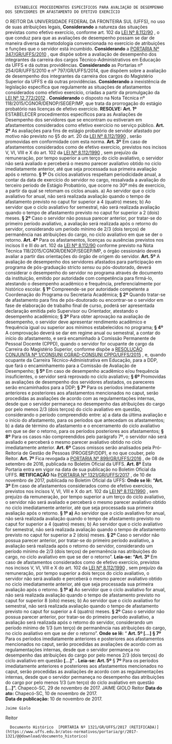         ESTABELECE PROCEDIMENTOS ESPECÍFICOS PARA AVALIAÇÃO DE DESEMPENHO DOS SERVIDORES EM AFASTAMENTO DO EFETIVO EXERCÍCIO  

 O REITOR DA UNIVERSIDADE FEDERAL DA FRONTEIRA SUL (UFFS), no uso de suas atribuições legais, **Considerando** a natureza das situações previstas como efetivo exercício, conforme art. 102 da [LEI Nº 8.112/90](http://www.planalto.gov.br/ccivil_03/leis/l8112cons.htm)  , o que conduz para que as avaliações de desempenho possam se dar de maneira diversa da metodologia convencionada no exercício de atribuições e funções que o servidor está incumbido. **Considerando** a [PORTARIA Nº 347/GR/UFFS/2010](https://www.uffs.edu.br/atos-normativos/portaria/gr/2010-0347)  , que dispõe sobre a avaliação de desempenho dos integrantes da carreira dos cargos Técnico-Administrativos em Educação da UFFS e dá outras providências. **Considerando** as Portarias nº 254/GR/UFFS/2010 e nº 797/GR/UFFS/2014, que dispõem sobre a avaliação de desempenho dos integrantes da carreira dos cargos do Magistério Superior da UFFS e dá outras providências. **Considerando** a inexistência de legislação específica que regulamente as situações de afastamentos considerados como efetivo exercício, criadas a partir da promulgação da [LEI Nº 12.772/2012](http://www.planalto.gov.br/ccivil_03/_ato2011-2014/2012/lei/l12772.htm)  . **Considerando** o disposto na Nota Técnica nº 118/2015/CGNOR/DENOP/SEGEP/MP, que trata da prorrogação do estágio probatório nas licenças de efetivo exercício. **RESOLVE:**    **Art. 1º** ESTABELECER procedimentos específicos para as Avaliações de Desempenho dos servidores que se encontram ou estiveram em afastamentos considerados como efetivo exercício no serviço público.   **Art. 2º** As avaliações para fins de estágio probatório de servidor afastado por motivo não previsto no §5 do art. 20 da [LEI Nº 8.112/1990](http://www.planalto.gov.br/ccivil_03/LEIS/L8112cons.htm)  , serão promovidas em conformidade com esta norma.   **Art. 3º** Em caso de afastamentos considerados como de efetivo exercício, previstos nos incisos V, VI, VIII e X do art. 102 da [LEI Nº 8.112/1990](http://www.planalto.gov.br/ccivil_03/Leis/L8112cons.htm)  , sem prejuízo da remuneração, por tempo superior a um terço do ciclo avaliativo, o servidor não será avaliado e perceberá o mesmo parecer avaliativo obtido no ciclo imediatamente anterior, até que seja processada sua primeira avaliação após o retorno. **§ 1º** Os ciclos avaliativos respeitam periodicidade anual, a contar da data de exercício do servidor no cargo, ressalvada a avaliação do terceiro período de Estágio Probatório, que ocorre no 30º mês de exercício, a partir da qual se retomam os ciclos anuais. a) Ao servidor que o ciclo avaliativo for anual, não será realizada avaliação quando o tempo de afastamento previsto no caput for superior a 4 (quatro) meses; b) Ao servidor que o ciclo avaliativo for semestral, não será realizada avaliação quando o tempo de afastamento previsto no caput for superior a 2 (dois) meses. **§ 2º** Caso o servidor não possua parecer anterior, por tratar-se do primeiro período avaliativo, a avaliação será realizada após o retorno do servidor, considerando um período mínimo de 2/3 (dois terços) de permanência nas atribuições do cargo, no ciclo avaliativo em que se der o retorno.   **Art. 4º** Para os afastamentos, licenças ou ausências previstos nos incisos II e III do art. 102 da [LEI Nº 8.112/90](http://www.planalto.gov.br/ccivil_03/leis/l8112cons.htm)  conforme previsto na Nota Técnica 118/2015/CGNOR/DENOP/SEGEP/MP, o órgão cessionário deverá avaliar a partir das orientações do órgão de origem do servidor.   **Art. 5º** A avaliação de desempenho dos servidores afastados para participação em programa de pós-graduação stricto *sensu* ou pós-doutorado, deverá considerar o desempenho do servidor no programa através de documento da instituição, emitido por autoridade com competência para firmá-lo, atestando o desempenho acadêmico e frequência, preferencialmente por histórico escolar. **§ 1º** Compreende-se por autoridade competente a Coordenação do Programa ou Secretaria Acadêmica; **§ 2º** Quando tratar-se de afastamento para fins de pós-doutorado ou encontrar-se o servidor em fase de elaboração de trabalho final de curso, poderá ser apresentada declaração emitida pelo Supervisor ou Orientador, atestando o desempenho acadêmico; **§ 3º** Para obter aprovação na avaliação de desempenho, o servidor deve apresentar rendimento acadêmico e frequência igual ou superior aos mínimos estabelecidos no programa; **§ 4º** A comprovação deverá se dar em regime anual ou semestral, a contar do início do afastamento, e será encaminhado à Comissão Permanente de Pessoal Docente (CPPD), quando o servidor for ocupante de cargo da Carreira do Magistério Superior, conforme dispõe a [RESOLUÇÃO CONJUNTA Nº 1/CONSUNI CGRAD-CONSUNI CPPG/UFFS/2015](https://www.uffs.edu.br/atos-normativos/resolucao/consunicgrad-consunicppg/2015-0001)  , e, quando ocupante da Carreira Técnico-Administrativa em Educação, para a DDP, que fará o encaminhamento para a Comissão de Avaliação de Desempenho; **§ 5º** Em caso de desempenho acadêmico e/ou frequência insuficientes, o servidor será reprovado no ciclo avaliativo; **§ 6º** Promovidas as avaliações de desempenho dos servidores afastados, os pareceres serão encaminhados para a DDP; **§ 7º** Para os períodos imediatamente anteriores e posteriores aos afastamentos mencionados no caput, serão procedidas as avaliações de acordo com as regulamentações internas, desde que o servidor permaneça no desempenho das atribuições do cargo por pelo menos 2/3 (dois terços) do ciclo avaliativo em questão, considerando o período compreendido entre: a) a data da última avaliação e o início do afastamento, para os períodos que antecedam os afastamentos; b) a data de término do afastamento e o encerramento do ciclo avaliativo em que se der o retorno, para os períodos posteriores aos afastamentos; **§ 8º** Para os casos não compreendidos pelo parágrafo 7º, o servidor não será avaliado e perceberá o mesmo parecer avaliativo obtido no ciclo imediatamente anterior.   **Art. 6º** Casos omissos serão analisados pela Pró-Reitoria de Gestão de Pessoas (PROGESP/DDP), e no que couber, pelo Reitor.   **Art. 7º** Fica revogada a [PORTARIA Nº 899/GR/UFFS/2016](https://www.uffs.edu.br/atos-normativos/portaria/gr/2016-0899)  , de 08 de setembro de 2016, publicada no Boletim Oficial da UFFS.   **Art. 8º** Esta Portaria entra em vigor na data de sua publicação no Boletim Oficial da UFFS.   **RETIFICAÇÃO**    Na [PORTARIA Nº 1321/GR/UFFS/2017](https://www.uffs.edu.br/atos-normativos/portaria/gr/2017-1321)  , de 10 de novembro de 2017, publicada no Boletim Oficial da UFFS:   **Onde se lê:**  **“Art. 3º** Em caso de afastamentos considerados como de efetivo exercício, previstos nos incisos V, VI, VIII e X do art. 102 da [LEI Nº 8.112/1990](http://www.planalto.gov.br/ccivil_03/Leis/L8112cons.htm)  , sem prejuízo da remuneração, por tempo superior a um terço do ciclo avaliativo, o servidor não será avaliado e perceberá o mesmo parecer avaliativo obtido no ciclo imediatamente anterior, até que seja processada sua primeira avaliação após o retorno. **§ 1º a)** Ao servidor que o ciclo avaliativo for anual, não será realizada avaliação quando o tempo de afastamento previsto no caput for superior a 4 (quatro) meses; b) Ao servidor que o ciclo avaliativo for semestral, não será realizada avaliação quando o tempo de afastamento previsto no caput for superior a 2 (dois) meses. **§ 2º** Caso o servidor não possua parecer anterior, por tratar-se do primeiro período avaliativo, a avaliação será realizada após o retorno do servidor, considerando um período mínimo de 2/3 (dois terços) de permanência nas atribuições do cargo, no ciclo avaliativo em que se der o retorno”.   **Leia-se:**  **“Art. 3º** Em caso de afastamentos considerados como de efetivo exercício, previstos nos incisos V, VI, VIII e X do art. 102 da [LEI Nº 8.112/1990](http://www.planalto.gov.br/ccivil_03/Leis/L8112cons.htm)  , sem prejuízo da remuneração, por tempo superior a dois terços do ciclo avaliativo, o servidor não será avaliado e perceberá o mesmo parecer avaliativo obtido no ciclo imediatamente anterior, até que seja processada sua primeira avaliação após o retorno. **§ 1º a)** Ao servidor que o ciclo avaliativo for anual, não será realizada avaliação quando o tempo de afastamento previsto no caput for superior 8 (oito) meses; b) Ao servidor que o ciclo avaliativo for semestral, não será realizada avaliação quando o tempo de afastamento previsto no caput for superior a 4 (quatro) meses. **§ 2º** Caso o servidor não possua parecer anterior, por tratar-se do primeiro período avaliativo, a avaliação será realizada após o retorno do servidor, considerando um período mínimo de 1/3 (um terço) de permanência nas atribuições do cargo, no ciclo avaliativo em que se der o retorno”.   **Onde se lê:**  “ **Art. 5º [...]**  **§ 7º** Para os períodos imediatamente anteriores e posteriores aos afastamentos mencionados no caput, serão procedidas as avaliações de acordo com as regulamentações internas, desde que o servidor permaneça no desempenho das atribuições do cargo por pelo menos 2/3 (dois terços) do ciclo avaliativo em questão **[...]”**  **.**    **Leia-se:**    **Art. 5º** § **7º** Para os períodos imediatamente anteriores e posteriores aos afastamentos mencionados no caput, serão procedidas as avaliações de acordo com as regulamentações internas, desde que o servidor permaneça no desempenho das atribuições do cargo por pelo menos 1/3 (um terço) do ciclo avaliativo em questão **[...]”.**    Chapecó-SC, 29 de novembro de 2017.   JAIME GIOLO Reitor      **Data do ato:** Chapecó-SC, 10 de novembro de 2017.   
 **Data de publicação:**  10 de novembro de 2017. 

    Jaime Giolo   
 Reitor 

      Documento Histórico  [PORTARIA Nº 1321/GR/UFFS/2017 (RETIFICADA)](https://www.uffs.edu.br/atos-normativos/portaria/gr/2017-1321/@@download/documento_historico)     
      